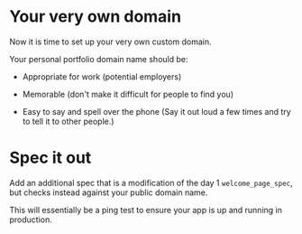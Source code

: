# Your very own domain

Now it is time to set up your very own custom domain.

Your personal portfolio domain name should be:

* Appropriate for work (potential employers)

* Memorable (don't make it difficult for people to find you)

* Easy to say and spell over the phone (Say it out loud a few times and try to tell it to other people.)

# Spec it out

Add an additional spec that is a modification of the day 1 `welcome_page_spec`, but checks instead against your public domain name.

This will essentially be a ping test to ensure your app is up and running in production.
